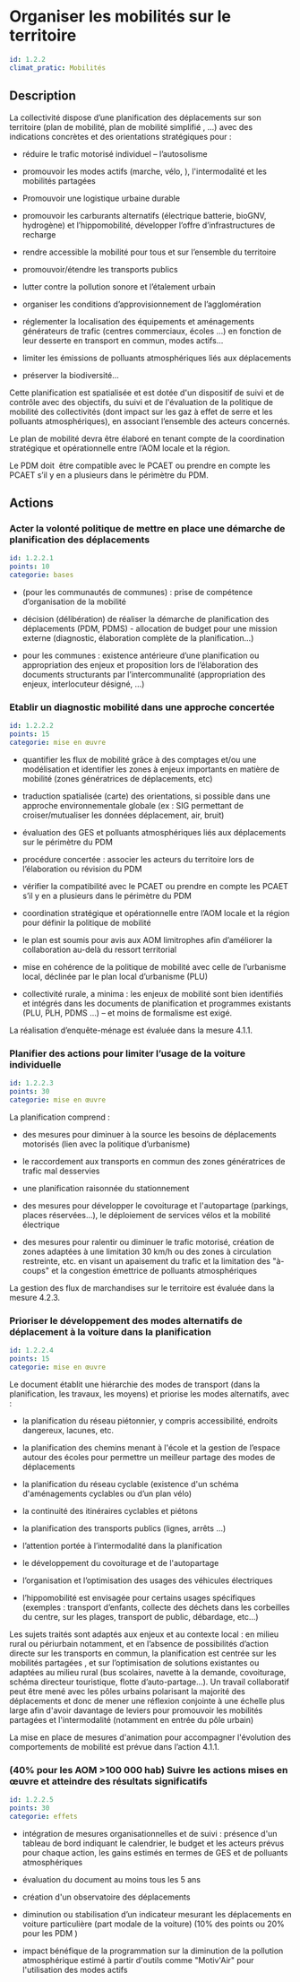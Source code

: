 # Organiser les mobilités sur le territoire
```yaml
id: 1.2.2
climat_pratic: Mobilités
```
## Description
La collectivité dispose d’une planification des déplacements sur son territoire (plan de mobilité, plan de mobilité simplifié , …) avec des indications concrètes et des orientations stratégiques pour : 

- réduire le trafic motorisé individuel – l’autosolisme

- promouvoir les modes actifs (marche, vélo, ), l'intermodalité et les mobilités partagées

- Promouvoir une logistique urbaine durable

- promouvoir les carburants alternatifs (électrique batterie, bioGNV, hydrogène) et l’hippomobilité, développer l’offre d’infrastructures de recharge

- rendre accessible la mobilité pour tous et sur l’ensemble du territoire

- promouvoir/étendre les transports publics

- lutter contre la pollution sonore et l’étalement urbain

- organiser les conditions d’approvisionnement de l’agglomération

- réglementer la localisation des équipements et aménagements générateurs de trafic (centres commerciaux, écoles …) en fonction de leur desserte en transport en commun, modes actifs...

- limiter les émissions de polluants atmosphériques liés aux déplacements

- préserver la biodiversité...



Cette planification est spatialisée et est dotée d'un dispositif de suivi et de contrôle avec des objectifs, du suivi et de l'évaluation de la politique de mobilité des collectivités (dont impact sur les gaz à effet de serre et les polluants atmosphériques), en associant l’ensemble des acteurs concernés.



Le plan de mobilité devra être élaboré en tenant compte de la coordination stratégique et opérationnelle entre l’AOM locale et la région.

Le PDM doit  être compatible avec le PCAET ou prendre en compte les PCAET s’il y en a plusieurs dans le périmètre du PDM.





## Actions
### Acter la volonté politique de mettre en place une démarche de planification des déplacements
```yaml
id: 1.2.2.1
points: 10
categorie: bases
```
- (pour les communautés de communes) : prise de compétence d’organisation de la mobilité

- décision (délibération) de réaliser la démarche de planification des déplacements (PDM, PDMS) - allocation de budget pour une mission externe (diagnostic, élaboration complète de la planification…)

- pour les communes : existence antérieure d’une planification ou appropriation des enjeux et proposition lors de l’élaboration des documents structurants par l’intercommunalité (appropriation des enjeux, interlocuteur désigné, …)






### Etablir un diagnostic mobilité dans une approche concertée
```yaml
id: 1.2.2.2
points: 15
categorie: mise en œuvre
```
- quantifier les flux de mobilité grâce à des comptages et/ou une modélisation et identifier les zones à enjeux importants en matière de mobilité (zones génératrices de déplacements, etc)

- traduction spatialisée (carte) des orientations, si possible dans une approche environnementale globale (ex : SIG permettant de croiser/mutualiser les données déplacement, air, bruit)

-  évaluation des GES et polluants atmosphériques liés aux déplacements sur le périmètre du PDM

- procédure concertée : associer les acteurs du territoire lors de l’élaboration ou révision du PDM

- vérifier la compatibilité avec le PCAET ou prendre en compte les PCAET s’il y en a plusieurs dans le périmètre du PDM

- coordination stratégique et opérationnelle entre l’AOM locale et la région pour définir la politique de mobilité

- le plan est soumis pour avis aux AOM limitrophes afin d’améliorer la collaboration au-delà du ressort territorial

- mise en cohérence de la politique de mobilité avec celle de l’urbanisme local, déclinée par le plan local d’urbanisme (PLU)

- collectivité rurale, a minima : les enjeux de mobilité sont bien identifiés et intégrés dans les documents de planification et programmes existants (PLU, PLH, PDMS …) – et moins de formalisme est exigé.

La réalisation d’enquête-ménage est évaluée dans la mesure 4.1.1.




### Planifier des actions pour limiter l’usage de la voiture individuelle
```yaml
id: 1.2.2.3
points: 30
categorie: mise en œuvre
```
La planification comprend :

- des mesures pour diminuer à la source les besoins de déplacements motorisés (lien avec la politique d’urbanisme)

- le raccordement aux transports en commun des zones génératrices de trafic mal desservies

- une planification raisonnée du stationnement

- des mesures pour développer le covoiturage et l'autopartage (parkings, places réservées...), le déploiement de services vélos et la mobilité électrique

 - des mesures pour ralentir ou diminuer le trafic motorisé, création de zones adaptées à une limitation 30 km/h ou des zones à circulation restreinte, etc. en visant un apaisement du trafic et la limitation des "à-coups" et la congestion émettrice de polluants atmosphériques

La gestion des flux de marchandises sur le territoire est évaluée dans la mesure 4.2.3.




### Prioriser le développement des modes alternatifs de déplacement à la voiture dans la planification
```yaml
id: 1.2.2.4
points: 15
categorie: mise en œuvre
```
Le document établit une hiérarchie des modes de transport (dans la planification, les travaux, les moyens) et priorise les modes alternatifs, avec : 

- la planification du réseau piétonnier, y compris accessibilité, endroits dangereux, lacunes, etc. 

- la planification des chemins menant à l'école et la gestion de l’espace autour des écoles pour permettre un meilleur partage des modes de déplacements 

- la planification du réseau cyclable (existence d'un schéma d'aménagements cyclables ou d’un plan vélo)

- la continuité des itinéraires cyclables et piétons

- la planification des transports publics (lignes, arrêts …)

- l’attention portée à l’intermodalité dans la planification

- le développement du covoiturage et de l'autopartage

- l’organisation et l’optimisation des usages des véhicules électriques

- l’hippomobilité est envisagée pour certains usages spécifiques (exemples : transport d’enfants, collecte des déchets dans les corbeilles du centre, sur les plages, transport de public, débardage, etc…)



Les sujets traités sont adaptés aux enjeux et au contexte local : en milieu rural ou périurbain notamment, et en l’absence de possibilités d’action directe sur les transports en commun, la planification est centrée sur les mobilités partagées , et sur l’optimisation de solutions existantes ou adaptées au milieu rural (bus scolaires, navette à la demande, covoiturage, schéma directeur touristique, flotte d’auto-partage…). Un travail collaboratif peut être mené avec les pôles urbains polarisant la majorité des déplacements et donc de mener une réflexion conjointe à une échelle plus large afin d'avoir davantage de leviers pour promouvoir les  mobilités partagées et l'intermodalité (notamment en entrée du pôle urbain)

La mise en place de mesures d'animation pour accompagner l'évolution des comportements de mobilité est prévue dans l’action 4.1.1.






### (40% pour les AOM >100 000 hab) Suivre les actions mises en œuvre et atteindre des résultats significatifs
```yaml
id: 1.2.2.5
points: 30
categorie: effets
```
- intégration de mesures organisationnelles et de suivi : présence d'un tableau de bord indiquant le calendrier, le budget et les acteurs prévus pour chaque action, les gains estimés en termes de GES et de polluants atmosphériques

- évaluation du document au moins tous les 5 ans

- création d'un observatoire des déplacements 

- diminution ou stabilisation d’un indicateur mesurant les déplacements en voiture particulière (part modale de la voiture) (10% des points ou 20% pour les PDM )

- impact bénéfique de la programmation sur la diminution de la pollution atmosphérique estimé à partir d'outils comme "Motiv'Air" pour l'utilisation des modes actifs










